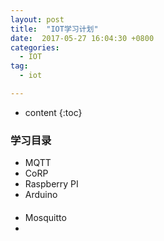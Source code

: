 ```yaml
---
layout: post
title:  "IOT学习计划"
date:  2017-05-27 16:04:30 +0800
categories:
  - IOT
tag:
  - iot

---
```


* content
{:toc}


### 学习目录
* MQTT
* CoRP
* Raspberry PI
* Arduino

####
* Mosquitto
*
